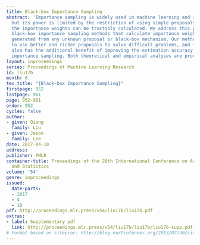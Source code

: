 ```yaml
---
title: Black-box Importance Sampling
abstract: 'Importance sampling is widely used in machine learning and statistics,
  but its power is limited by the restriction of using simple proposals for which
  the importance weights can be tractably calculated. We address this problem by studying
  black-box importance sampling methods that calculate importance weights for samples
  generated from any unknown proposal or black-box mechanism. Our method allows us
  to use better and richer proposals to solve difficult problems, and (somewhat counter-intuitively)
  also has the additional benefit of improving the estimation accuracy beyond typical
  importance sampling. Both theoretical and empirical analyses are provided. '
layout: inproceedings
series: Proceedings of Machine Learning Research
id: liu17b
month: 0
tex_title: "{Black-box Importance Sampling}"
firstpage: 952
lastpage: 961
page: 952-961
order: 952
cycles: false
author:
- given: Qiang
  family: Liu
- given: Jason
  family: Lee
date: 2017-04-10
address: 
publisher: PMLR
container-title: Proceedings of the 20th International Conference on Artificial Intelligence
  and Statistics
volume: '54'
genre: inproceedings
issued:
  date-parts:
  - 2017
  - 4
  - 10
pdf: http://proceedings.mlr.press/v54/liu17b/liu17b.pdf
extras:
- label: Supplementary pdf
  link: http://proceedings.mlr.press/v54/liu17b/liu17b/liu17b-supp.pdf
# Format based on citeproc: http://blog.martinfenner.org/2013/07/30/citeproc-yaml-for-bibliographies/
---
```

